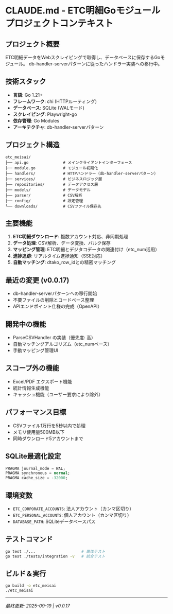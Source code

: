 # CLAUDE.md - ETC明細Goモジュール プロジェクトコンテキスト

## プロジェクト概要
ETC明細データをWebスクレイピングで取得し、データベースに保存するGoモジュール。
db-handler-serverパターンに従ったハンドラー実装への移行中。

## 技術スタック
- **言語**: Go 1.21+
- **フレームワーク**: chi (HTTPルーティング)
- **データベース**: SQLite (WALモード)
- **スクレイピング**: Playwright-go
- **依存管理**: Go Modules
- **アーキテクチャ**: db-handler-serverパターン

## プロジェクト構造
```
etc_meisai/
├── api.go               # メインクライアントインターフェース
├── module.go            # モジュール初期化
├── handlers/            # HTTPハンドラー（db-handler-serverパターン）
├── services/            # ビジネスロジック層
├── repositories/        # データアクセス層
├── models/              # データモデル
├── parser/              # CSV解析
├── config/              # 設定管理
└── downloads/           # CSVファイル保存先
```

## 主要機能
1. **ETC明細ダウンロード**: 複数アカウント対応、非同期処理
2. **データ処理**: CSV解析、データ変換、バルク保存
3. **マッピング管理**: ETC明細とデジタコデータの関連付け（etc_num活用）
4. **進捗追跡**: リアルタイム進捗通知（SSE対応）
5. **自動マッチング**: dtako_row_idとの精密マッチング

## 最近の変更 (v0.0.17)
- db-handler-serverパターンへの移行開始
- 不要ファイルの削除とコードベース整理
- APIエンドポイント仕様の完成（OpenAPI）

## 開発中の機能
- ParseCSVHandler の実装（優先度: 高）
- 自動マッチングアルゴリズム（etc_numベース）
- 手動マッピング管理UI

## スコープ外の機能
- Excel/PDF エクスポート機能
- 統計情報生成機能
- キャッシュ機能（ユーザー要求により除外）

## パフォーマンス目標
- CSVファイル1万行を5秒以内で処理
- メモリ使用量500MB以下
- 同時ダウンロード5アカウントまで

## SQLite最適化設定
```sql
PRAGMA journal_mode = WAL;
PRAGMA synchronous = normal;
PRAGMA cache_size = -32000;
```

## 環境変数
- `ETC_CORPORATE_ACCOUNTS`: 法人アカウント（カンマ区切り）
- `ETC_PERSONAL_ACCOUNTS`: 個人アカウント（カンマ区切り）
- `DATABASE_PATH`: SQLiteデータベースパス

## テストコマンド
```bash
go test ./...                    # 単体テスト
go test ./tests/integration -v   # 統合テスト
```

## ビルド＆実行
```bash
go build -o etc_meisai
./etc_meisai
```

---
*最終更新: 2025-09-19 | v0.0.17*